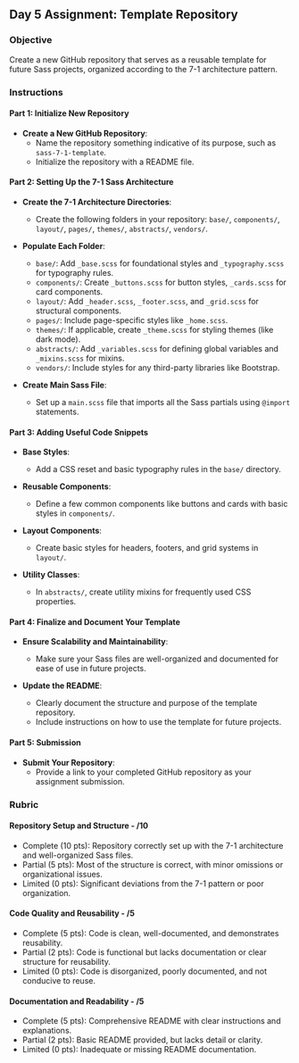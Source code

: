 ## Day 5 Assignment: Template Repository

### Objective

Create a new GitHub repository that serves as a reusable template for future Sass projects, organized according to the 7-1 architecture pattern.

### Instructions

#### Part 1: Initialize New Repository

- **Create a New GitHub Repository**:
  - Name the repository something indicative of its purpose, such as `sass-7-1-template`.
  - Initialize the repository with a README file.

#### Part 2: Setting Up the 7-1 Sass Architecture

- **Create the 7-1 Architecture Directories**:

  - Create the following folders in your repository: `base/`, `components/`, `layout/`, `pages/`, `themes/`, `abstracts/`, `vendors/`.

- **Populate Each Folder**:

  - `base/`: Add `_base.scss` for foundational styles and `_typography.scss` for typography rules.
  - `components/`: Create `_buttons.scss` for button styles, `_cards.scss` for card components.
  - `layout/`: Add `_header.scss`, `_footer.scss`, and `_grid.scss` for structural components.
  - `pages/`: Include page-specific styles like `_home.scss`.
  - `themes/`: If applicable, create `_theme.scss` for styling themes (like dark mode).
  - `abstracts/`: Add `_variables.scss` for defining global variables and `_mixins.scss` for mixins.
  - `vendors/`: Include styles for any third-party libraries like Bootstrap.

- **Create Main Sass File**:
  - Set up a `main.scss` file that imports all the Sass partials using `@import` statements.

#### Part 3: Adding Useful Code Snippets

- **Base Styles**:

  - Add a CSS reset and basic typography rules in the `base/` directory.

- **Reusable Components**:

  - Define a few common components like buttons and cards with basic styles in `components/`.

- **Layout Components**:

  - Create basic styles for headers, footers, and grid systems in `layout/`.

- **Utility Classes**:
  - In `abstracts/`, create utility mixins for frequently used CSS properties.

#### Part 4: Finalize and Document Your Template

- **Ensure Scalability and Maintainability**:

  - Make sure your Sass files are well-organized and documented for ease of use in future projects.

- **Update the README**:
  - Clearly document the structure and purpose of the template repository.
  - Include instructions on how to use the template for future projects.

#### Part 5: Submission

- **Submit Your Repository**:
  - Provide a link to your completed GitHub repository as your assignment submission.

### Rubric

#### Repository Setup and Structure - /10

- Complete (10 pts): Repository correctly set up with the 7-1 architecture and well-organized Sass files.
- Partial (5 pts): Most of the structure is correct, with minor omissions or organizational issues.
- Limited (0 pts): Significant deviations from the 7-1 pattern or poor organization.

#### Code Quality and Reusability - /5

- Complete (5 pts): Code is clean, well-documented, and demonstrates reusability.
- Partial (2 pts): Code is functional but lacks documentation or clear structure for reusability.
- Limited (0 pts): Code is disorganized, poorly documented, and not conducive to reuse.

#### Documentation and Readability - /5

- Complete (5 pts): Comprehensive README with clear instructions and explanations.
- Partial (2 pts): Basic README provided, but lacks detail or clarity.
- Limited (0 pts): Inadequate or missing README documentation.
